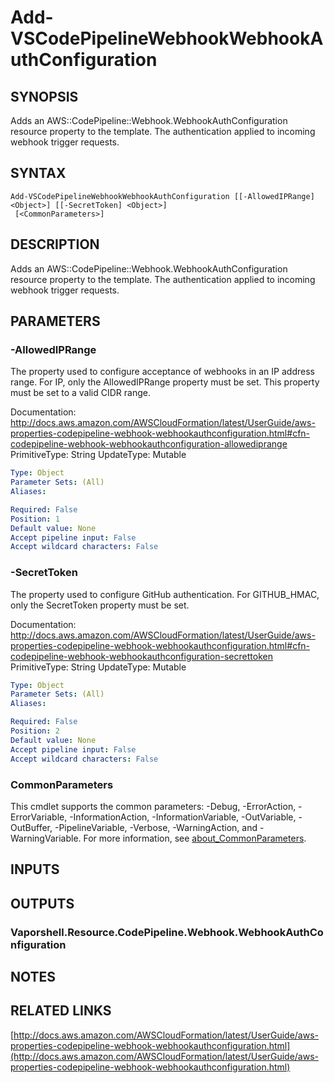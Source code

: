 # Add-VSCodePipelineWebhookWebhookAuthConfiguration

## SYNOPSIS
Adds an AWS::CodePipeline::Webhook.WebhookAuthConfiguration resource property to the template.
The authentication applied to incoming webhook trigger requests.

## SYNTAX

```
Add-VSCodePipelineWebhookWebhookAuthConfiguration [[-AllowedIPRange] <Object>] [[-SecretToken] <Object>]
 [<CommonParameters>]
```

## DESCRIPTION
Adds an AWS::CodePipeline::Webhook.WebhookAuthConfiguration resource property to the template.
The authentication applied to incoming webhook trigger requests.

## PARAMETERS

### -AllowedIPRange
The property used to configure acceptance of webhooks in an IP address range.
For IP, only the AllowedIPRange property must be set.
This property must be set to a valid CIDR range.

Documentation: http://docs.aws.amazon.com/AWSCloudFormation/latest/UserGuide/aws-properties-codepipeline-webhook-webhookauthconfiguration.html#cfn-codepipeline-webhook-webhookauthconfiguration-allowediprange
PrimitiveType: String
UpdateType: Mutable

```yaml
Type: Object
Parameter Sets: (All)
Aliases:

Required: False
Position: 1
Default value: None
Accept pipeline input: False
Accept wildcard characters: False
```

### -SecretToken
The property used to configure GitHub authentication.
For GITHUB_HMAC, only the SecretToken property must be set.

Documentation: http://docs.aws.amazon.com/AWSCloudFormation/latest/UserGuide/aws-properties-codepipeline-webhook-webhookauthconfiguration.html#cfn-codepipeline-webhook-webhookauthconfiguration-secrettoken
PrimitiveType: String
UpdateType: Mutable

```yaml
Type: Object
Parameter Sets: (All)
Aliases:

Required: False
Position: 2
Default value: None
Accept pipeline input: False
Accept wildcard characters: False
```

### CommonParameters
This cmdlet supports the common parameters: -Debug, -ErrorAction, -ErrorVariable, -InformationAction, -InformationVariable, -OutVariable, -OutBuffer, -PipelineVariable, -Verbose, -WarningAction, and -WarningVariable. For more information, see [about_CommonParameters](http://go.microsoft.com/fwlink/?LinkID=113216).

## INPUTS

## OUTPUTS

### Vaporshell.Resource.CodePipeline.Webhook.WebhookAuthConfiguration
## NOTES

## RELATED LINKS

[http://docs.aws.amazon.com/AWSCloudFormation/latest/UserGuide/aws-properties-codepipeline-webhook-webhookauthconfiguration.html](http://docs.aws.amazon.com/AWSCloudFormation/latest/UserGuide/aws-properties-codepipeline-webhook-webhookauthconfiguration.html)

